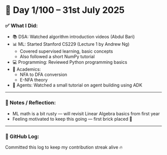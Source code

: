 # 🚀 Day 1/100 – 31st July 2025

### ✅ What I Did:
- 📚 DSA: Watched algorithm introduction videos (Abdul Bari)
- 📊 ML: Started Stanford CS229 (Lecture 1 by Andrew Ng)
  - Covered supervised learning, basic concepts
  - Also followed a short NumPy tutorial
- 💻 Programming: Reviewed Python programming basics
- 📘 Academics:
  - NFA to DFA conversion
  - E-NFA theory
- 🤖 Agents: Watched a small tutorial on agent building using ADK

---

### 🔁 Notes / Reflection:
- ML math is a bit rusty — will revisit Linear Algebra basics from first year
- Feeling motivated to keep this going — first brick placed 💪

---

### 📌 GitHub Log:
Committed this log to keep my contribution streak alive 🔥  
